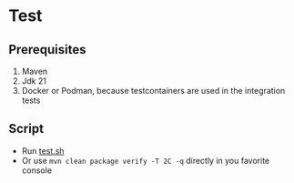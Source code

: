 # Test

## Prerequisites
1. Maven
2. Jdk 21
3. Docker or Podman, because testcontainers are used in the integration tests

## Script

- Run [test.sh](../scripts/test.sh)
- Or use ```mvn clean package verify -T 2C -q``` directly in you favorite console